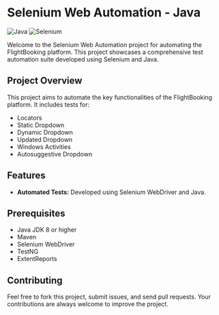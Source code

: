 # **Selenium Web Automation - Java**

![Java](https://img.shields.io/badge/Java-ED8B00?style=flat&logo=java&logoColor=white) ![Selenium](https://img.shields.io/badge/Selenium-43B02A?style=flat&logo=selenium&logoColor=white)

Welcome to the Selenium Web Automation project for automating the FlightBooking platform. This project showcases a comprehensive test automation suite developed using Selenium and Java.

## Project Overview
This project aims to automate the key functionalities of the FlightBooking platform. It includes tests for:

- Locators
- Static Dropdown
- Dynamic Dropdown
- Updated Dropdown
- Windows Activities
- Autosuggestive Dropdown

## Features
- **Automated Tests:** Developed using Selenium WebDriver and Java.

## Prerequisites
- Java JDK 8 or higher
- Maven
- Selenium WebDriver
- TestNG
- ExtentReports

## Contributing
Feel free to fork this project, submit issues, and send pull requests. Your contributions are always welcome to improve the project.
